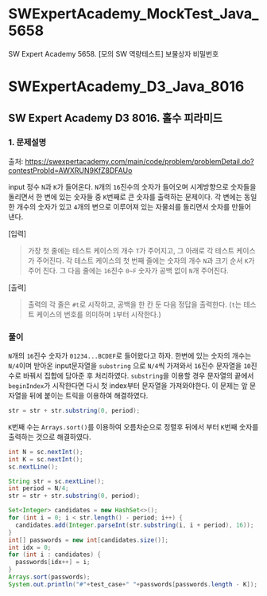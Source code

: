 # SWExpertAcademy_MockTest_Java_5658
SW Expert Academy  5658. [모의 SW 역량테스트] 보물상자 비밀번호


# SWExpertAcademy_D3_Java_8016

## SW Expert Academy D3 8016. 홀수 피라미드

### 1. 문제설명

출처: https://swexpertacademy.com/main/code/problem/problemDetail.do?contestProbId=AWXRUN9KfZ8DFAUo
    
input 정수 `N`과 `K`가 들어온다. `N`개의 `16`진수의 숫자가 들어오며 시계방향으로 숫자들을 돌리면서 한 변에 있는 숫자들 중 `K`번째로 큰 숫자를 출력하는 문제이다. 각 변에는 동일한 개수의 숫자가 있고 `4`개의 변으로 이루어져 있는 자물쇠를 돌리면서 숫자를 만들어 낸다. 

[입력]
> 가장 첫 줄에는 테스트 케이스의 개수 `T`가 주어지고, 그 아래로 각 테스트 케이스가 주어진다.
> 각 테스트 케이스의 첫 번째 줄에는 숫자의 개수 `N`과 크기 순서 `K`가 주어 진다.
> 그 다음 줄에는 `16`진수 `0~F` 숫자가 공백 없이 `N`개 주어진다.

[출력]
> 출력의 각 줄은 `#t`로 시작하고, 공백을 한 칸 둔 다음 정답을 출력한다.
> (`t`는 테스트 케이스의 번호를 의미하며 `1`부터 시작한다.)

### 풀이

`N`개의 `16`진수 숫자가 `01234...BCDEF`로 들어왔다고 하자. 한변에 있는 숫자의 개수는 `N/4`이며 받아온 input문자열을 `substring` 으로 `N/4`씩 가져와서 `16`진수 문자열을 `10`진수로 바꿔서 집합에 담아준 후 처리하였다. `substring`을 이용할 경우 문자열의 끝에서 `beginIndex`가 시작한다면 다시 첫 index부터 문자열을 가져와야한다. 이 문제는 앞 문자열을 뒤에 붙이는 트릭을 이용하여 해결하였다.

```java
str = str + str.substring(0, period);
```

`K`번째 수는 `Arrays.sort()`를 이용하여 오름차순으로 정렬후 뒤에서 부터 `K`번째 숫자를 출력하는 것으로 해결하였다.


```java
int N = sc.nextInt();
int K = sc.nextInt();
sc.nextLine();

String str = sc.nextLine();
int period = N/4;
str = str + str.substring(0, period);

Set<Integer> candidates = new HashSet<>();
for (int i = 0; i < str.length() - period; i++) {
  candidates.add(Integer.parseInt(str.substring(i, i + period), 16));
}
int[] passwords = new int[candidates.size()];
int idx = 0;
for (int i : candidates) {
  passwords[idx++] = i;
}
Arrays.sort(passwords);
System.out.println("#"+test_case+" "+passwords[passwords.length - K]);
```
